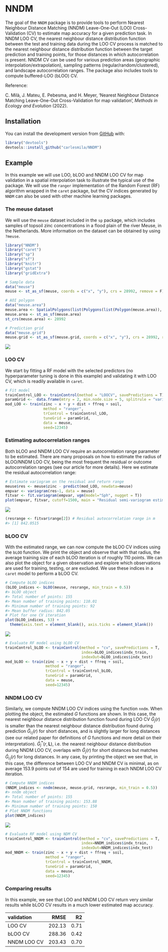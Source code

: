
<!-- README.md is generated from README.Rmd. Please edit that file -->

# NNDM

<!-- badges: start -->
<!-- badges: end -->

The goal of the `NNDM` package is to provide tools to perform Nearest
Neighbour Distance Matching (NNDM) Leave-One-Out (LOO) Cross-Validation
(CV) to estimate map accuracy for a given prediction task. In NNDM LOO
CV, the nearest neighbour distance distribution function between the
test and training data during the LOO CV process is matched to the
nearest neighbour distance distribution function between the target
prediction and training points, for those distances in which
autocorrelation is present. NNDM CV can be used for various prediction
areas (geographic interpolation/extrapolation), sampling patterns
(regular/random/clustered), and landscape autocorrelation ranges. The
package also includes tools to compute buffered-LOO (bLOO) CV.

Reference:

C. Milà, J. Mateu, E. Pebesma, and H. Meyer, ‘Nearest Neighbour Distance
Matching Leave-One-Out Cross-Validation for map validation’, *Methods in
Ecology and Evolution* (2022).

## Installation

You can install the development version from
[GitHub](https://github.com/) with:

``` r
library("devtools")
devtools::install_github("carlesmila/NNDM")
```

## Example

In this example we will use LOO, bLOO and NNDM LOO CV for map validation
in a spatial interpolation task to illustrate the typical use of the
package. We will use the `ranger` implementation of the Random Forest
(RF) algorithm wrapped in the `caret` package, but the CV indices
generated by `NNDM` can also be used with other machine learning
packages.

### The meuse dataset

We will use the `meuse` dataset included in the `sp` package, which
includes samples of topsoil zinc concentrations in a flood plain of the
river Meuse, in the Netherlands. More information on the dataset can be
obtained by using `?meuse`.

``` r
library("NNDM")
library("caret")
library("sp")
library("sf")
library("knitr")
library("gstat")
library("gridExtra")

# Sample data
data("meuse")
meuse <- st_as_sf(meuse, coords = c("x", "y"), crs = 28992, remove = F)

# AOI polygon
data("meuse.area")
meuse.area <- SpatialPolygons(list(Polygons(list(Polygon(meuse.area)), "area")))
meuse.area <- st_as_sf(meuse.area)
st_crs(meuse.area) <- 28992

# Prediction grid
data("meuse.grid")
meuse.grid <- st_as_sf(meuse.grid, coords = c("x", "y"), crs = 28992, remove = F)
```

<img src="man/figures/README-samples-and-outcome-1.png" style="display: block; margin: auto;" />

### LOO CV

We start by fitting a RF model with the selected predictors (no
hyperparameter tuning is done in this example) and validating it with
LOO CV, which is readily available in `caret`.

``` r
# Fit model
trainControl_LOO <- trainControl(method = "LOOCV", savePredictions = T)
paramGrid <-  data.frame(mtry = 2, min.node.size = 5, splitrule = "variance")
mod_LOO <- train(zinc ~ x + y + dist + ffreq + soil,
                 method = "ranger",
                 trControl = trainControl_LOO,
                 tuneGrid = paramGrid, 
                 data = meuse, 
                 seed=12345)
```

### Estimating autocorrelation ranges

Both bLOO and NNDM LOO CV require an autocorrelation range parameter to
be estimated. There are many proposals on how to estimate the radius of
bLOO/NNDM LOO CV, being the most frequent the residual or outcome
autocorrelation ranges (see our article for more details). Here we
estimate the residual autocorrelation range:

``` r
# Estimate variogram on the residual and return range
meuse$res <- meuse$zinc - predict(mod_LOO, newdata=meuse)
empvar <- variogram(res~1, data = meuse)
fitvar <- fit.variogram(empvar, vgm(model="Sph", nugget = T))
plot(empvar, fitvar, cutoff=1500, main = "Residual semi-variogram estimation")
```

<img src="man/figures/README-rescor-1.png" style="display: block; margin: auto;" />

``` r
(resrange <- fitvar$range[2]) # Residual autocorrelation range in m
#> [1] 842.0515
```

### bLOO CV

With the estimated range, we can now compute the bLOO CV indices using
the `bLOO` function. We print the object and observe that with that
radius, the average training size of each bLOO iteration is of roughly
110 points. We can also plot the object for a given observation and
explore which observations are used for training, testing, or are
excluded. We use these indices in a `caret` model to perform a bLOO CV.

``` r
# Compute bLOO indices
(bLOO_indices <- bLOO(meuse, resrange, min_train = 0.5))
#> bLOO object
#> Total number of points: 155
#> Mean number of training points: 110.01
#> Minimum number of training points: 92
#> Mean buffer radius: 842.05
# Plot for one CV iteration
plot(bLOO_indices, 53) +
  theme(axis.text = element_blank(), axis.ticks = element_blank())
```

<img src="man/figures/README-bLOOCV-1.png" style="display: block; margin: auto;" />

``` r
# Evaluate RF model using bLOO CV
trainControl_bLOO <- trainControl(method = "cv", savePredictions = T,
                                  index=bLOO_indices$indx_train,
                                  indexOut=bLOO_indices$indx_test)
mod_bLOO <- train(zinc ~ x + y + dist + ffreq + soil,
                  method = "ranger",
                  trControl = trainControl_bLOO,
                  tuneGrid = paramGrid, 
                  data = meuse, 
                  seed=12345)
```

### NNDM LOO CV

Similarly, we compute NNDM LOO CV indices using the function `nndm`.
When plotting the object, the estimated *G* functions are shown. In this
case, the nearest neighbour distance distribution function found during
LOO CV *Ĝ*<sub>*j*</sub>(*r*) is smaller than the nearest neighbour
distance distribution found during prediction *Ĝ*<sub>*i* *j*</sub>(*r*)
for short distances, and is slightly larger for long distances (see our
related paper for definitions of *G* functions and more detail on their
interpretation). *Ĝ*<sub>*j*</sub><sup>\*</sup>(*r*, **L**), i.e. the
nearest neighbour distance distribution during NNDM LOO CV, overlaps
with *Ĝ*<sub>*j*</sub>(*r*) for short distances but matches
*Ĝ*<sub>*i* *j*</sub>(*r*) for long distances. In any case, by printing
the object we see that, in this case, the difference between LOO CV and
NNDM CV is minimal, as on average 153.9 points out of 154 are used for
training in each NNDM LOO CV iteration.

``` r
# Compute NNDM indices
(NNDM_indices <- nndm(meuse, meuse.grid, resrange, min_train = 0.5))
#> nndm object
#> Total number of points: 155
#> Mean number of training points: 153.88
#> Minimum number of training points: 150
# Plot NNDM functions
plot(NNDM_indices)
```

<img src="man/figures/README-NNDM-1.png" style="display: block; margin: auto;" />

``` r
# Evaluate RF model using NDM CV
trainControl_NNDM <- trainControl(method = "cv", savePredictions = T,
                                  index=NNDM_indices$indx_train,
                                  indexOut=NNDM_indices$indx_test)
mod_NNDM <- train(zinc ~ x + y + dist + ffreq + soil,
                  method = "ranger",
                  trControl = trainControl_NNDM,
                  tuneGrid = paramGrid, 
                  data = meuse, 
                  seed=12345)
```

### Comparing results

In this example, we see that LOO and NNDM LOO CV return very similar
results while bLOO CV results in a much lower estimated map accuracy.

| validation  |   RMSE |   R2 |
|:------------|-------:|-----:|
| LOO CV      | 202.13 | 0.71 |
| bLOO CV     | 288.36 | 0.42 |
| NNDM LOO CV | 203.43 | 0.70 |
